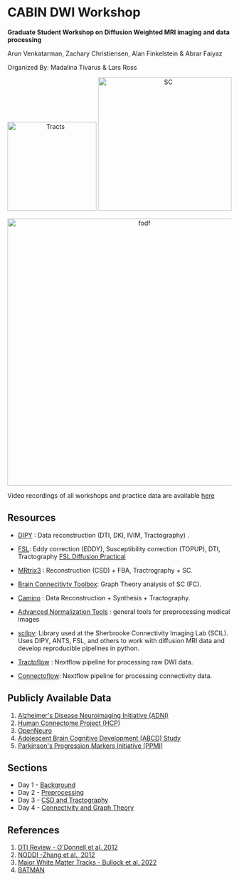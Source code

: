 # **CABIN DWI Workshop**

**Graduate Student Workshop on Diffusion Weighted MRI imaging and data processing**

Arun Venkatarman, Zachary Christiensen, Alan Finkelstein & Abrar Faiyaz

Organized By: Madalina Tivarus & Lars Ross 


<p align='center'>
   <img src="images/tracts2.jpeg" alt="Tracts" width="200"/>
  <img src ="images/SC.jpeg" alt="SC" width=300/> 
</p>
<p align='center'>
  <img src ="images/fODFs.png" alt='fodf' width=600/>
</p>


Video recordings of all workshops and practice data are available [here](https://rochester.box.com/s/91t2eb0neym1zolozqml11tejikrb8kz)

## Resources 

* [DIPY](https://dipy.org) : Data reconstruction (DTI, DKI, IVIM, Tractography) .
* [FSL](https://fsl.fmrib.ox.ac.uk/fsl/fslwiki/FDT/UserGuide):  Eddy correction (EDDY), Susceptibility correction (TOPUP), DTI, Tractography [FSL Diffusion Practical](https://fsl.fmrib.ox.ac.uk/fslcourse/2019_Beijing/lectures/FDT/fdt1.html)
* [MRtrix3](https://www.mrtrix.org/) : Reconstruction (CSD) + FBA, Tractrography + SC.
* [Brain Connecitivty Toolbox](https://sites.google.com/site/bctnet/): Graph Theory analysis of SC (FC).
* [Camino](http://camino.cs.ucl.ac.uk/) : Data Reconstruction + Synthesis + Tractography.

* [Advanced Normalization Tools](https://github.com/ANTsX) : general tools for preprocessing medical images 
* [scilpy](https://github.com/scilus/scilpy): Library used at the Sherbrooke Connectivity Imaging Lab (SCIL). Uses DIPY, ANTS, FSL, and others to work with diffusion MRI data and develop reproducible pipelines in python. 
* [Tractoflow](https://github.com/scilus/tractoflow) : Nextflow pipeline for processing raw DWI data. 
* [Connectoflow](https://github.com/scilus/connectoflow): Nextflow pipeline for processing connectivity data. 


## Publicly Available Data 

1. [Alzheimer's Disease Neuroimaging Initiative (ADNI)](https://adni.loni.usc.edu/)
2. [Human Connectome Project (HCP)](http://www.humanconnectomeproject.org/)
3. [OpenNeuro](https://openneuro.org/)
4. [Adolescent Brain Cognitive Development (ABCD) Study](https://abcdstudy.org/)
5. [Parkinson's Progression Markers Initiative (PPMI)](https://www.ppmi-info.org/)

## Sections

* Day 1 - [Background](https://github.com/afinkelstein65/DWI_Workshop/tree/main/Day1%20-%20Background)
* Day 2 - [Preprocessing](https://github.com/afinkelstein65/DWI_Workshop/tree/main/Day2%20-%20Preprocessing)
* Day 3 - [CSD and Tractography](https://github.com/afinkelstein65/DWI_Workshop/tree/main/Day3%20-%20CSD%20and%20Tractography)
* Day 4 - [Connectivity and Graph Theory](https://github.com/afinkelstein65/DWI_Workshop/tree/main/Day4%20-%20Connectivity%20and%20Graph%20Theory)


## References
1. [DTI Review - O'Donnell et al. 2012](https://www.ncbi.nlm.nih.gov/pmc/articles/PMC3163395/)
2. [NODDI -Zhang et al., 2012](https://www.sciencedirect.com/science/article/pii/S1053811912003539?via%3Dihub)
3. [Major White Matter Tracks - Bullock et al. 2022](https://psyarxiv.com/fvk5r/)
4. [BATMAN](Batman.pdf)
